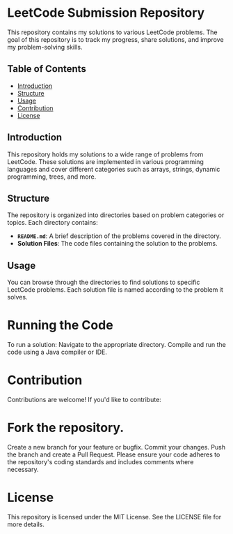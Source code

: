 # LeetCode Submission Repository

This repository contains my solutions to various LeetCode problems. The goal of this repository is to track my progress, share solutions, and improve my problem-solving skills.

## Table of Contents

- [Introduction](#introduction)
- [Structure](#structure)
- [Usage](#usage)    
- [Contribution](#contribution)  
- [License](#license)     

## Introduction        

This repository holds my solutions to a wide range of problems from LeetCode. These solutions are implemented in various programming languages and cover different categories such as arrays, strings, dynamic programming, trees, and more.

## Structure

The repository is organized into directories based on problem categories or topics. Each directory contains:

- **`README.md`**: A brief description of the problems covered in the directory.
- **Solution Files**: The code files containing the solution to the problems.

## Usage
You can browse through the directories to find solutions to specific LeetCode problems. Each solution file is named according to the problem it solves.

# Running the Code
To run a solution:
Navigate to the appropriate directory.
Compile and run the code using a Java compiler or IDE.

# Contribution
Contributions are welcome! If you'd like to contribute:

# Fork the repository.
Create a new branch for your feature or bugfix.
Commit your changes.
Push the branch and create a Pull Request.
Please ensure your code adheres to the repository's coding standards and includes comments where necessary.

# License
This repository is licensed under the MIT License. See the LICENSE file for more details.
